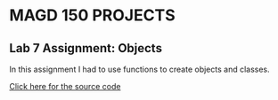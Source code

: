 # MAGD 150 PROJECTS

## Lab 7 Assignment: Objects

In this assignment I had to use functions to create objects and classes.

[Click here for the source code](https://github.com/Jkloeung/MAGD-150-Projects/blob/gh-pages/s22magd150lab07_Kloeung/sketch.js)

